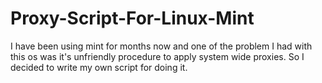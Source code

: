 # Proxy-Script-For-Linux-Mint
I have been using mint for months now and one of the problem I had with this os was it's unfriendly procedure to apply system wide proxies. So I decided to write my own script for doing it.

